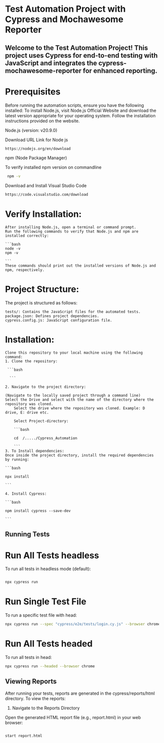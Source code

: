 # Test Automation Project with Cypress and Mochawesome Reporter

## Welcome to the Test Automation Project! This project uses Cypress for end-to-end testing with JavaScript and integrates the cypress-mochawesome-reporter for enhanced reporting.

# Prerequisites 

Before running the automation scripts, ensure you have the following installed:
To install Node.js, visit Node.js Official Website and download the latest version appropriate for your operating system. Follow the installation instructions provided on the website.

Node.js (version: v20.9.0)

Download URL Link for Node js

```bash
https://nodejs.org/en/download

```
npm (Node Package Manager)

To verify installed npm version on commandline

```bash
 npm -v

```

Download and Install Visual Studio Code

```bash
https://code.visualstudio.com/download

```

# Verify Installation:

    After installing Node.js, open a terminal or command prompt.
    Run the following commands to verify that Node.js and npm are installed correctly:

    ```bash
    node -v
    npm -v

    ```
    These commands should print out the installed versions of Node.js and npm, respectively.

# Project Structure:

The project is structured as follows:

    tests/: Contains the JavaScript files for the automated tests.
    package.json: Defines project dependencies.
    cypress.config.js: JavaScript configuration file.

# Installation:

    Clone this repository to your local machine using the following command:
    1. Clone the repository:

     ```bash

      ```

    2. Navigate to the project directory:

    (Navigate to the locally saved project through a command line)
    Select the Drive and select with the name of the directory where the repository was cloned.
        Select the drive where the repository was cloned. Example: D drive, E: drive etc.

        Select Project-directory:

        ```bash

        cd  /...../Cypress_Automation

        ```
    3. To Install dependencies:
    Once inside the project directory, install the required dependencies by running:

    ```bash

    npx install
     
    ```

    4. Install Cypress:

    ```bash

    npm install cypress --save-dev

    ```
    

## Running Tests

# Run All Tests headless

To run all tests in headless mode (default):

```bash

npx cypress run

```
   
# Run Single Test File
To run a specific test file with head:

```bash
npx cypress run --spec "cypress/e2e/tests/login.cy.js" --browser chrome --headed

```

# Run All Tests headed

To run all tests in head:

```bash
npx cypress run --headed --browser chrome

```

## Viewing Reports

After running your tests, reports are generated in the cypress/reports/html directory. To view the reports:

1. Navigate to the Reports Directory

Open the generated HTML report file (e.g., report.html) in your web browser:

```bash

start report.html

```
